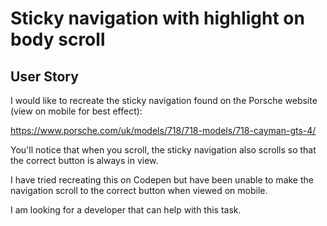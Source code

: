 # Sticky navigation with highlight on body scroll

## User Story

I would like to recreate the sticky navigation found on the Porsche website (view on mobile for best effect):

https://www.porsche.com/uk/models/718/718-models/718-cayman-gts-4/

You'll notice that when you scroll, the sticky navigation also scrolls so that the correct button is always in view.

I have tried recreating this on Codepen but have been unable to make the navigation scroll to the correct button when viewed on mobile.

I am looking for a developer that can help with this task.

